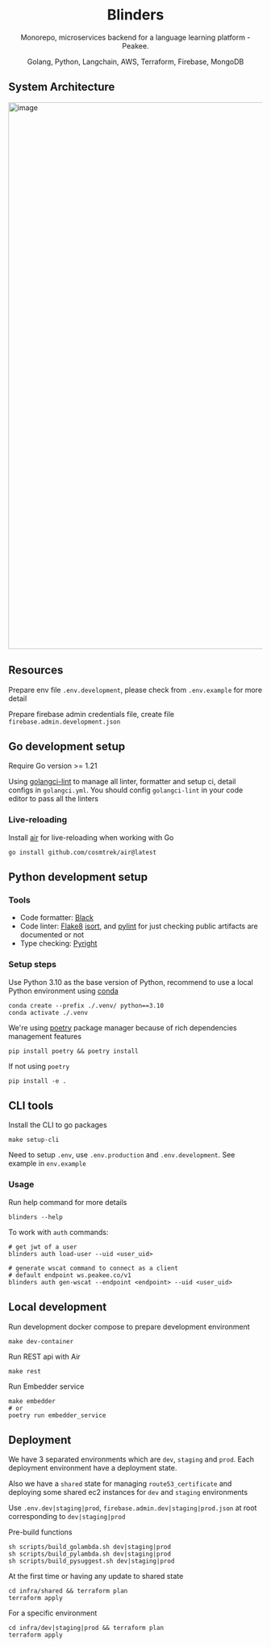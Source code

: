 <h1 align="center">Blinders</h1>
<p align="center">Monorepo, microservices backend for a language learning platform - Peakee.</p>
<p align="center">Golang, Python, Langchain, AWS, Terraform, Firebase, MongoDB</p>

## System Architecture

<img width="1081" alt="image" src="https://github.com/dev-zenonian/blinders/assets/104194494/91616345-53d9-4675-9a0a-d2e8b7646d0c">

## Resources

Prepare env file `.env.development`, please check from `.env.example` for more detail

Prepare firebase admin credentials file, create file `firebase.admin.development.json`

## Go development setup

Require Go version >= 1.21

Using [golangci-lint](https://golangci-lint.run/) to manage all linter, formatter and setup ci, detail configs in `golangci.yml`. You should config `golangci-lint` in your code editor to pass all the linters

### Live-reloading

Install [air](https://github.com/cosmtrek/air) for live-reloading when working with Go

```
go install github.com/cosmtrek/air@latest
```

## Python development setup

### Tools

- Code formatter: [Black](https://github.com/psf/black)
- Code linter: [Flake8](https://flake8.pycqa.org/en/latest/user/index.html) [isort](https://github.com/PyCQA/isort), and [pylint](https://pypi.org/project/pylint/) for just checking public artifacts are documented or not
- Type checking: [Pyright](https://github.com/microsoft/pyright#static-type-checker-for-python)

### Setup steps

Use Python 3.10 as the base version of Python, recommend to use a local Python environment using [conda](https://www.anaconda.com/)

```shell
conda create --prefix ./.venv/ python==3.10
conda activate ./.venv
```

We're using [poetry](https://python-poetry.org/) package manager because of rich dependencies management features

```shell
pip install poetry && poetry install
```

If not using `poetry`

```shell
pip install -e .
```

## CLI tools

Install the CLI to go packages

```
make setup-cli
```

Need to setup `.env`, use `.env.production` and `.env.development`. See example in `env.example`

### Usage

Run help command for more details

```
blinders --help
```

To work with `auth` commands:

```
# get jwt of a user
blinders auth load-user --uid <user_uid>
```

```
# generate wscat command to connect as a client
# default endpoint ws.peakee.co/v1
blinders auth gen-wscat --endpoint <endpoint> --uid <user_uid>
```

## Local development

Run development docker compose to prepare development environment

```
make dev-container
```

Run REST api with Air

```
make rest
```

Run Embedder service

```
make embedder
# or
poetry run embedder_service
```

## Deployment

We have 3 separated environments which are `dev`, `staging` and `prod`. Each deployment environment have a deployment state.

Also we have a `shared` state for managing `route53_certificate` and deploying some shared ec2 instances for `dev` and `staging` environments

Use `.env.dev|staging|prod`, `firebase.admin.dev|staging|prod.json` at root corresponding to `dev|staging|prod`

Pre-build functions

```
sh scripts/build_golambda.sh dev|staging|prod
sh scripts/build_pylambda.sh dev|staging|prod
sh scripts/build_pysuggest.sh dev|staging|prod
```

At the first time or having any update to shared state

```
cd infra/shared && terraform plan
terraform apply
```

For a specific environment

```
cd infra/dev|staging|prod && terraform plan
terraform apply
```
